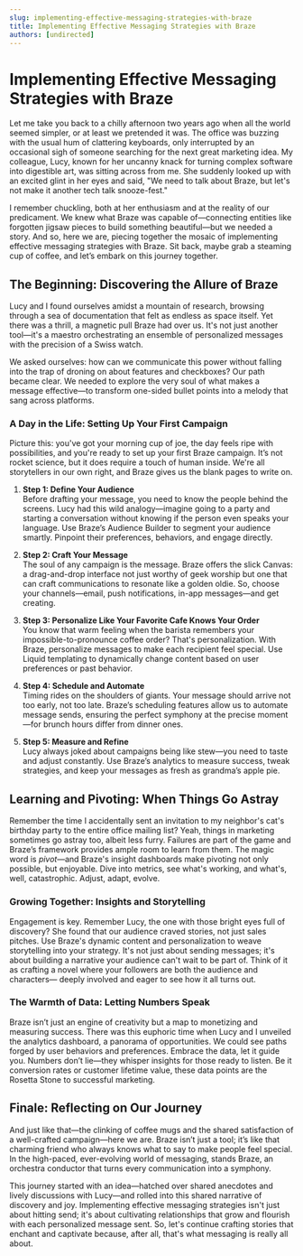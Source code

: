 ```yaml
---
slug: implementing-effective-messaging-strategies-with-braze
title: Implementing Effective Messaging Strategies with Braze
authors: [undirected]
---
```



# Implementing Effective Messaging Strategies with Braze

Let me take you back to a chilly afternoon two years ago when all the world seemed simpler, or at least we pretended it was. The office was buzzing with the usual hum of clattering keyboards, only interrupted by an occasional sigh of someone searching for the next great marketing idea. My colleague, Lucy, known for her uncanny knack for turning complex software into digestible art, was sitting across from me. She suddenly looked up with an excited glint in her eyes and said, "We need to talk about Braze, but let's not make it another tech talk snooze-fest."

I remember chuckling, both at her enthusiasm and at the reality of our predicament. We knew what Braze was capable of—connecting entities like forgotten jigsaw pieces to build something beautiful—but we needed a story. And so, here we are, piecing together the mosaic of implementing effective messaging strategies with Braze. Sit back, maybe grab a steaming cup of coffee, and let’s embark on this journey together.

## The Beginning: Discovering the Allure of Braze

Lucy and I found ourselves amidst a mountain of research, browsing through a sea of documentation that felt as endless as space itself. Yet there was a thrill, a magnetic pull Braze had over us. It's not just another tool—it's a maestro orchestrating an ensemble of personalized messages with the precision of a Swiss watch.

We asked ourselves: how can we communicate this power without falling into the trap of droning on about features and checkboxes? Our path became clear. We needed to explore the very soul of what makes a message effective—to transform one-sided bullet points into a melody that sang across platforms.

### A Day in the Life: Setting Up Your First Campaign

Picture this: you've got your morning cup of joe, the day feels ripe with possibilities, and you're ready to set up your first Braze campaign. It’s not rocket science, but it does require a touch of human inside. We're all storytellers in our own right, and Braze gives us the blank pages to write on.

1. **Step 1: Define Your Audience**  
   Before drafting your message, you need to know the people behind the screens. Lucy had this wild analogy—imagine going to a party and starting a conversation without knowing if the person even speaks your language. Use Braze’s Audience Builder to segment your audience smartly. Pinpoint their preferences, behaviors, and engage directly.

2. **Step 2: Craft Your Message**  
   The soul of any campaign is the message. Braze offers the slick Canvas: a drag-and-drop interface not just worthy of geek worship but one that can craft communications to resonate like a golden oldie. So, choose your channels—email, push notifications, in-app messages—and get creating.

3. **Step 3: Personalize Like Your Favorite Cafe Knows Your Order**  
   You know that warm feeling when the barista remembers your impossible-to-pronounce coffee order? That's personalization. With Braze, personalize messages to make each recipient feel special. Use Liquid templating to dynamically change content based on user preferences or past behavior.

4. **Step 4: Schedule and Automate**  
   Timing rides on the shoulders of giants. Your message should arrive not too early, not too late. Braze’s scheduling features allow us to automate message sends, ensuring the perfect symphony at the precise moment—for brunch hours differ from dinner ones.

5. **Step 5: Measure and Refine**  
   Lucy always joked about campaigns being like stew—you need to taste and adjust constantly. Use Braze’s analytics to measure success, tweak strategies, and keep your messages as fresh as grandma’s apple pie.

## Learning and Pivoting: When Things Go Astray

Remember the time I accidentally sent an invitation to my neighbor's cat's birthday party to the entire office mailing list? Yeah, things in marketing sometimes go astray too, albeit less furry. Failures are part of the game and Braze’s framework provides ample room to learn from them. The magic word is *pivot*—and Braze's insight dashboards make pivoting not only possible, but enjoyable. Dive into metrics, see what's working, and what's, well, catastrophic. Adjust, adapt, evolve.

### Growing Together: Insights and Storytelling    

Engagement is key. Remember Lucy, the one with those bright eyes full of discovery? She found that our audience craved stories, not just sales pitches. Use Braze's dynamic content and personalization to weave storytelling into your strategy. It's not just about sending messages; it's about building a narrative your audience can't wait to be part of. Think of it as crafting a novel where your followers are both the audience and characters— deeply involved and eager to see how it all turns out.

### The Warmth of Data: Letting Numbers Speak

Braze isn’t just an engine of creativity but a map to monetizing and measuring success. There was this euphoric time when Lucy and I unveiled the analytics dashboard, a panorama of opportunities. We could see paths forged by user behaviors and preferences. Embrace the data, let it guide you. Numbers don’t lie—they whisper insights for those ready to listen. Be it conversion rates or customer lifetime value, these data points are the Rosetta Stone to successful marketing.

## Finale: Reflecting on Our Journey

And just like that—the clinking of coffee mugs and the shared satisfaction of a well-crafted campaign—here we are. Braze isn’t just a tool; it’s like that charming friend who always knows what to say to make people feel special. In the high-paced, ever-evolving world of messaging, stands Braze, an orchestra conductor that turns every communication into a symphony.

This journey started with an idea—hatched over shared anecdotes and lively discussions with Lucy—and rolled into this shared narrative of discovery and joy. Implementing effective messaging strategies isn't just about hitting send; it's about cultivating relationships that grow and flourish with each personalized message sent. So, let's continue crafting stories that enchant and captivate because, after all, that's what messaging is really all about.